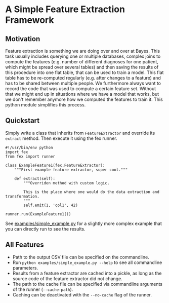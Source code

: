 # A Simple Feature Extraction Framework


## Motivation

Feature extraction is something we are doing over and over at Bayes. This task usually includes querying one or multiple databases, complex joins to compute the features (e.g. number of different diagnoses for one patient, which might be spread over several tables) and then saving the results of this procedure into one flat table, that can be used to train a model. This flat table has to be re-computed regularly (e.g. after changes to a feature) and has to be shared between multiple people. We furthermore always want to record the code that was used to compute a certain feature set. Without that we might end up in situations where we have a model that works, but we don't remember anymore how we computed the features to train it. This python module simplifies this process.


## Quickstart

Simply write a class that inherits from `FeatureExtractor` and override its `extract` method. Then execute it using the fex runner.

```
#!/usr/bin/env python
import fex
from fex import runner

class ExampleFeature1(fex.FeatureExtractor):
    """First example feature extractor, super cool."""

    def extract(self):
        """Overriden method with custom logic.

        This is the place where one would do the data extraction and transformation.
        """
        self.emit(1, 'col1', 42)

runner.run(ExampleFeature1())
```

See [examples/simple_example.py](examples/simple_example.py) for a slightly more complex example that you can directly run to see the results.


## All Features

* Path to the output CSV file can be specified on the commandline.
* Run `python examples/simple_example.py --help` to see all commandline parameters.
* Results from a feature extractor are cached into a pickle, as long as the source code of the feature extractor did not change.
* The path to the cache file can be specified via commandline arguments of the runner (`--cache-path`).
* Caching can be deactivated with the `--no-cache` flag of the runner.
